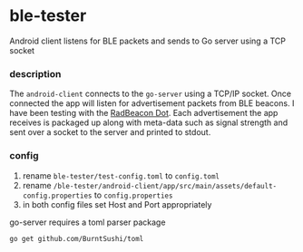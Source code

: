# ble-tester
Android client listens for BLE packets and sends to Go server using a TCP socket

### description

The `android-client` connects to the `go-server` using a TCP/IP socket.
Once connected the app will listen for advertisement packets from BLE
beacons. I have been testing with the
[RadBeacon Dot](http://store.radiusnetworks.com/products/radbeacon-dot).
Each advertisement the app receives is packaged up along
with meta-data such as signal strength and sent over a socket to
the server and printed to stdout.

### config
1. rename `ble-tester/test-config.toml` to `config.toml`
2. rename `/ble-tester/android-client/app/src/main/assets/default-config.properties` to `config.properties`
3. in both config files set Host and Port appropriately

go-server requires a toml parser package
```
go get github.com/BurntSushi/toml
```

